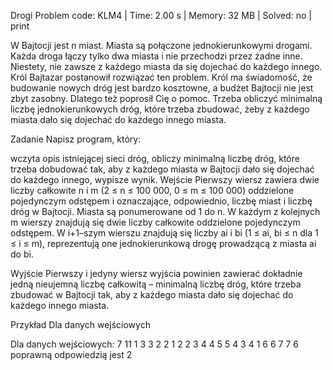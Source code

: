Drogi
Problem code: KLM4 | Time: 2.00 s | Memory: 32 MB | Solved: no | print

W Bajtocji jest n miast. Miasta są połączone jednokierunkowymi drogami. Każda droga łączy tylko dwa miasta i nie przechodzi przez żadne inne. Niestety, nie zawsze z każdego miasta da się dojechać do każdego innego. Król Bajtazar postanowił rozwiązać ten problem. Król ma świadomość, że budowanie nowych dróg jest bardzo kosztowne, a budżet Bajtocji nie jest zbyt zasobny. Dlatego też poprosił Cię o pomoc. Trzeba obliczyć minimalną liczbę jednokierunkowych dróg, które trzeba zbudować, żeby z każdego miasta dało się dojechać do każdego innego miasta.

Zadanie
Napisz program, który:

wczyta opis istniejącej sieci dróg,
obliczy minimalną liczbę dróg, które trzeba dobudować tak, aby z każdego miasta w Bajtocji dało się dojechać do każdego innego,
wypisze wynik.
Wejście
Pierwszy wiersz zawiera dwie liczby całkowite n i m (2 ≤ n ≤ 100 000, 0 ≤ m ≤ 100 000) oddzielone pojedynczym odstępem i oznaczające, odpowiednio, liczbę miast i liczbę dróg w Bajtocji. Miasta są ponumerowane od 1 do n. W każdym z kolejnych m wierszy znajdują się dwie liczby całkowite oddzielone pojedynczym odstępem. W i+1–szym wierszu znajdują się liczby ai i bi (1 ≤ ai, bi ≤ n dla 1 ≤ i ≤ m), reprezentują one jednokierunkową drogę prowadzącą z miasta ai do bi.

Wyjście
Pierwszy i jedyny wiersz wyjścia powinien zawierać dokładnie jedną nieujemną liczbę całkowitą – minimalną liczbę dróg, które trzeba zbudować w Bajtocji tak, aby z każdego miasta dało się dojechać do każdego innego miasta.

Przykład
Dla danych wejściowych

Dla danych wejściowych:
7 11
1 3
3 2
2 1
2 2
3 4
4 5
5 4
3 4
1 6
6 7
7 6
poprawną odpowiedzią jest
2
